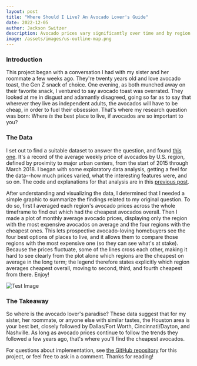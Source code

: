 ```yaml
---
layout: post
title: "Where Should I Live? An Avocado Lover's Guide"
date: 2022-12-05
author: Jackson Switzer
description: Avocado prices vary significantly over time and by region. If you want to live somewhere where avocados are cheap, this post will show you the best regions to choose and how avocado prices fluctuated in those regions over a three-year period (and, for comparison, in the region with the most expensive avocados).
image: /assets/images/us-outline-map.png
---
```


### Introduction

This project began with a conversation I had with my sister and her roommate a few weeks ago. They're twenty years old and love avocado toast, the Gen Z snack of choice. One evening, as both munched away on their favorite snack, I ventured to say avocado toast was overrated. They looked at me in disgust and adamantly disagreed, going so far as to say that wherever they live as independent adults, the avocados will have to be cheap, in order to fuel their obsession. That's where my research question was born: Where *is* the best place to live, if avocados are so important to you?

### The Data

I set out to find a suitable dataset to answer the question, and found [this one](https://www.kaggle.com/datasets/neuromusic/avocado-prices). It's a record of the average weekly price of avocados by U.S. region, defined by proximity to major urban centers, from the start of 2015 through March 2018. I began with some exploratory data analysis, getting a feel for the data--how much prices varied, what the interesting features were, and so on. The code and explanations for that analysis are in this [previous post](https://jacksonswitzer.github.io/statistically-insignificant/2022/11/13/Exploring-Avocados.html).

After understanding and visualizing the data, I determined that I needed a simple graphic to summarize the findings related to my original question. To do so, first I averaged each region's avocado prices across the whole timeframe to find out which had the cheapest avocados overall. Then I made a plot of monthly average avocado prices, displaying only the region with the most expensive avocados on average and the four regions with the cheapest ones. This lets prospective avocado-loving homebuyers see the four best options of places to live, and it allows them to compare those regions with the most expensive one (so they can see what's at stake). Because the prices fluctuate, some of the lines cross each other, making it hard to see clearly from the plot alone which regions are the cheapest on average in the long term; the legend therefore states explicitly which region averages cheapest overall, moving to second, third, and fourth cheapest from there. Enjoy!

![Test Image](https://raw.githubusercontent.com/jacksonswitzer/statistically-insignificant/main/assets/images/datastory.png)

### The Takeaway

So where is the avocado lover's paradise? These data suggest that for my sister, her roommate, or anyone else with similar tastes, the Houston area is your best bet, closely followed by Dallas/Fort Worth, Cincinnati/Dayton, and Nashville. As long as avocado prices continue to follow the trends they followed a few years ago, that's where you'll find the cheapest avocados.

For questions about implementation, see [the GitHub repository](https://github.com/jacksonswitzer/avocado_eda/tree/master) for this project, or feel free to ask in a comment. Thanks for reading!
